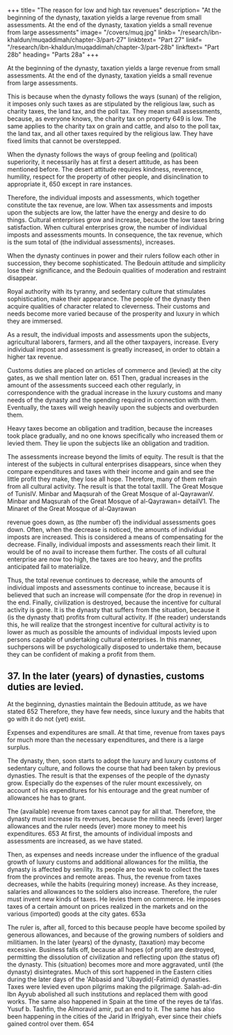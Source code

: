 +++
title= "The reason for low and high tax revenues"
description= "At the beginning of the dynasty, taxation yields a large revenue from small assessments. At the end of the dynasty, taxation yields a small revenue from large assessments"
image= "/covers/muq.jpg"
linkb= "/research/ibn-khaldun/muqaddimah/chapter-3/part-27"
linkbtext= "Part 27"
linkf= "/research/ibn-khaldun/muqaddimah/chapter-3/part-28b"
linkftext= "Part 28b"
heading= "Parts 28a"
+++


At the beginning of the dynasty, taxation yields a large revenue from small assessments. At the end of the dynasty, taxation yields a small revenue from large assessments.

This is because when the dynasty follows the ways (sunan) of the religion, it imposes only such taxes as are stipulated by the religious law, such as charity taxes, the land tax, and the poll tax. They mean small assessments, because,
as everyone knows, the charity tax on property 649 is low. The same applies to the charity tax on grain and cattle, and also to the poll tax, the land tax, and all other taxes required by the religious law. They have fixed limits that cannot be overstepped.

When the dynasty follows the ways of group feeling and (political) superiority, it necessarily has at first a desert attitude, as has been mentioned before. The desert attitude requires kindness, reverence, humility, respect for the property of other people, and disinclination to appropriate it, 650 except in rare instances.

Therefore, the individual imposts and assessments, which together constitute the tax revenue, are low. When tax assessments and imposts upon the subjects are low, the latter have the energy and desire to do things. Cultural enterprises grow and increase, because the low taxes bring satisfaction. When cultural enterprises grow, the number of individual imposts and assessments mounts. In consequence, the tax revenue, which is the sum total of (the individual assessments), increases.

When the dynasty continues in power and their rulers follow each other in succession, they become sophisticated. The Bedouin attitude and simplicity lose their significance, and the Bedouin qualities of moderation and restraint disappear. 

Royal authority with its tyranny, and sedentary culture that stimulates sophistication, make their appearance. The people of the dynasty then acquire qualities of character related to cleverness. Their customs and needs become more varied because of the prosperity and luxury in which they are immersed. 

As a result, the individual imposts and assessments upon the subjects, agricultural laborers, farmers, and all the other taxpayers, increase. Every individual impost and assessment is greatly increased, in order to obtain a higher tax revenue. 

Customs duties are placed on articles of commerce and (levied) at the city gates, as we shall mention later on. 651
Then, gradual increases in the amount of the assessments succeed each other regularly, in correspondence with the gradual increase in the luxury customs and many needs of the dynasty and the spending required in connection with them.
Eventually, the taxes will weigh heavily upon the subjects and overburden them.

Heavy taxes become an obligation and tradition, because the increases took place gradually, and no one knows specifically who increased them or levied them. They lie upon the subjects like an obligation and tradition.

The assessments increase beyond the limits of equity. The result is that the interest of the subjects in cultural enterprises disappears, since when they compare expenditures and taxes with their income and gain and see the little profit they make, they lose all hope. Therefore, many of them refrain from all cultural activity.
The result is that the total taxIII. The Great Mosque of TunisIV. Minbar and Maqsurah of the Great Mosque of al-QayrawanV. Minbar and Maqsurah of the Great Mosque of al-Qayrawan= detailV1. The Minaret of the Great Mosque of al-Qayrawan

revenue goes down, as (the number of) the individual assessments goes down. Often,
when the decrease is noticed, the amounts of individual imposts are increased. This
is considered a means of compensating for the decrease. Finally, individual imposts
and assessments reach their limit. It would be of no avail to increase them further.
The costs of all cultural enterprise are now too high, the taxes are too heavy, and the
profits anticipated fail to materialize. 

Thus, the total revenue continues to decrease,
while the amounts of individual imposts and assessments continue to increase,
because it is believed that such an increase will compensate (for the drop in revenue)
in the end. Finally, civilization is destroyed, because the incentive for cultural
activity is gone. It is the dynasty that suffers from the situation, because it (is the
dynasty that) profits from cultural activity.
If (the reader) understands this, he will realize that the strongest incentive for
cultural activity is to lower as much as possible the amounts of individual imposts
levied upon persons capable of undertaking cultural enterprises. In this manner, suchpersons will be psychologically disposed to undertake them, because they can be
confident of making a profit from them.

## 37. In the later (years) of dynasties, customs duties are levied.

At the beginning, dynasties maintain the Bedouin attitude, as we have stated 652 Therefore, they have few needs, since luxury and the habits that go with it do not (yet) exist. 

Expenses and expenditures are small. At that time, revenue from taxes pays for much more than the necessary expenditures, and there is a large surplus.

The dynasty, then, soon starts to adopt the luxury and luxury customs of sedentary culture, and follows the course that had been taken by previous dynasties. The result is that the expenses of the people of the dynasty grow. Especially do the expenses of the ruler mount excessively, on account of his expenditures for his entourage and the great number of allowances he has to grant. 

The (available) revenue from taxes cannot pay for all that. Therefore, the dynasty must increase its
revenues, because the militia needs (ever) larger allowances and the ruler needs
(ever) more money to meet his expenditures. 653 At first, the amounts of individual
imposts and assessments are increased, as we have stated. 

Then, as expenses and needs increase under the influence of the gradual growth of luxury customs and
additional allowances for the militia, the dynasty is affected by senility. Its people
are too weak to collect the taxes from the provinces and remote areas. Thus, the
revenue from taxes decreases, while the habits (requiring money) increase. As they
increase, salaries and allowances to the soldiers also increase. Therefore, the ruler
must invent new kinds of taxes. He levies them on commerce. He imposes taxes of a
certain amount on prices realized in the markets and on the various (imported) goods
at the city gates. 653a 

The ruler is, after all, forced to this because people have become spoiled by generous allowances, and because of the growing numbers of soldiers and militiamen. In the later (years) of the dynasty, (taxation) may become
excessive. Business falls off, because all hopes (of profit) are destroyed, permitting
the dissolution of civilization and reflecting upon (the status of) the dynasty. This
(situation) becomes more and more aggravated, until (the dynasty) disintegrates.
Much of this sort happened in the Eastern cities during the later days of the
'Abbasid and 'Ubaydid(-Fatimid) dynasties. Taxes were levied even upon pilgrims
making the pilgrimage. Salah-ad-din Ibn Ayyub abolished all such institutions and
replaced them with good works. The same also happened in Spain at the time of the
reyes de ta'ifas. Yusuf b. Tashfin, the Almoravid amir, put an end to it. The same
has also been happening in the cities of the Jarid in Ifrigiyah, ever since their chiefs
gained control over them. 654


